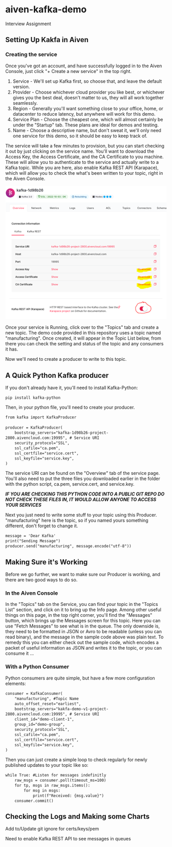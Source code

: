 # aiven-kafka-demo
Interview Assignment

## Setting Up Kakfa in Aiven

### Creating the service

Once you've got an account, and have successfully logged in to the Aiven Console, just click "+ Create a new service" in the top right.

1. Service - We'll set up Kafka first, so choose that, and leave the default version.
2. Provider - Choose whichever cloud provider you like best, or whichever gives you the best deal, doesn't matter to us, they will all work together seamlessly.
3. Region - Generally you'll want something close to your office, home, or datacenter to reduce latency, but anywhere will work for this demo.
4. Service Plan - Choose the cheapest one, which will almost certainly be under the "Startup" tab. These plans are ideal for demos and testing.
5. Name - Choose a descriptive name, but don't sweat it, we'll only need one service for this demo, so it should be easy to keep track of.

The service will take a few minutes to provision, but you can start checking it out by just clicking on the service name. You'll want to download the Access Key, the Access Certificate, and the CA Certificate to you machine. These will allow you to authenticate to the service and actually write to a Kafka topic. While you are here, also enable Kafka REST API (Karapace), which will allow you to check the what's been written to your topic, right in the Aiven Console.

![Download Keys and Certs](/images/Certs.png)

Once your service is Running, click over to the "Topics" tab and create a new topic. The demo code provided in this repository uses a topic named "manufacturing". Once created, it will appear in the Topic List below, from there you can check the setting and status of the topic and any consumers it has.

Now we'll need to create a producer to write to this topic.

## A Quick Python Kafka producer

If you don't already have it, you'll need to install Kafka-Python:

  ```
  pip install kafka-python
  ```

Then, in your python file, you'll need to create your producer.

  ```
  from kafka import KafkaProducer

  producer = KafkaProducer(
      bootstrap_servers="kafka-1d98b26-project-2800.aivencloud.com:19995", # Service URI
      security_protocol="SSL",
      ssl_cafile="ca.pem",
      ssl_certfile="service.cert",
      ssl_keyfile="service.key",
  )
  ```

The service URI can be found on the "Overview" tab of the service page. You'll also need to put the three files you downloaded earlier in the folder with the python script, ca.pem, service.cert, and service.key.

***IF YOU ARE CHECKING THIS PYTHON CODE INTO A PUBLIC GIT REPO DO NOT CHECK THESE FILES IN, IT WOULD ALLOW ANYONE TO ACCESS YOUR SERVICES***

Next you just need to write some stuff to your topic using this Producer. "manufacturing" here is the topic, so if you named yours something different, don't forget to change it.

  ```
  message = 'Dear Kafka'
  print("Sending Message")
  producer.send("manufacturing", message.encode("utf-8"))
  ```

## Making Sure it's Working
Before we go further, we want to make sure our Producer is working, and there are two good ways to do so.

### In the Aiven Console

In the "Topics" tab on the Service, you can find your topic in the "Topics List" section, and click on it to bring up the Info page. Among other useful things on this page, in the top right corner, you'll find the "Messages" button, which brings up the Messages screen for this topic. Here you can use "Fetch Messages" to see what is in the queue. The only downside is, they need to be formatted in JSON or Avro to be readable (unless you can read binary), and the message in the sample code above was plain text. To remedy this you can either check out the sample code, which encodes a packet of useful information as JSON and writes it to the topic, or you can consume it ...

### With a Python Consumer

Python consumers are quite simple, but have a few more configuration elements:
  ```
  consumer = KafkaConsumer(
      "manufacturing", #Topic Name
      auto_offset_reset="earliest",
      bootstrap_servers="kakfa-demo-v1-project-2800.aivencloud.com:19995", # Service URI
      client_id="demo-client-1",
      group_id="demo-group",
      security_protocol="SSL",
      ssl_cafile="ca.pem",
      ssl_certfile="service.cert",
      ssl_keyfile="service.key",
  )
  ```

Then you can just create a simple loop to check regularly for newly published updates to your topic like so:

  ```
  while True: #Listen for messages indefinitly
      raw_msgs = consumer.poll(timeout_ms=100)
      for tp, msgs in raw_msgs.items():
          for msg in msgs:
              print(f"Received: {msg.value}")
      consumer.commit()
  ```

## Checking the Logs and Making some Charts


Add to/Update git ignore for certs/keys/pem

Need to enable Kafka REST API to see messages in queues
